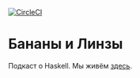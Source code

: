 [![CircleCI](https://circleci.com/gh/denisshevchenko/bananasandlenses.svg?style=shield&circle-token=22e8747214f3af1a584a4a9be000b8ba83fd41bd)](https://circleci.com/gh/denisshevchenko/bananasandlenses)

# Бананы и Линзы

Подкаст о Haskell. Мы живём [здесь](http://bananasandlenses.net).
